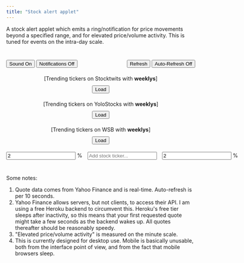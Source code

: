 ```yaml
---
title: "Stock alert applet"
---
```


A stock alert applet which emits a ring/notification for price movements beyond a specified range, and for elevated price/volume activity. This is tuned for events on the intra-day scale.



<div style="min-width:400px; margin-top: 40px; margin-bottom: 40px">
	
	
<div style="margin-bottom:20px;">
<audio id="audiodown" src="{{ "case-closed-531.mp3" | relative_url }}" autostart="false"></audio>
<audio id="audio" src="{{ "that-was-quick.mp3" | relative_url }}" autostart="false"></audio>
<button onclick="toggleSound(this);" id="soundButton" class="active">Sound On</button>
<button onclick="toggleNotifications(this);" id="notificationButton">Notifications Off</button>
<div style="float:right">
	<span id="msg" style="margin-right:10px;"></span>
	<button onclick="update(); updateAll();">Refresh</button>
	<button onclick="toggleAlerts(this);">Auto-Refresh Off</button>
</div>
</div>
	
<div style="margin-bottom:10px; text-align:center" id="stocktwits">[Trending tickers on Stocktwits with <strong>weeklys</strong>]</div>
<button id="stButton" style="margin:0px auto 20px auto; display:block;" onclick="stAddWeeklys();">Load</button>
	
<div style="margin-bottom:10px; text-align:center" id="yolo">[Trending tickers on YoloStocks with <strong>weeklys</strong>]</div>
<button id="yoloButton" style="margin:0px auto 20px auto; display:block;" onclick="yoloAddWeeklys();">Load</button>
	
<div style="margin-bottom:10px; text-align:center" id="wsb">[Trending tickers on WSB with <strong>weeklys</strong>]</div>
<button id="wsbButton" style="margin:0px auto 20px auto; display:block;" onclick="wsbAddWeeklys();">Load</button>
	
<div style="width:max-content; margin:auto">
<input id="defaultLower" onblur="if (!this.value) this.value = 0; defaultLower = parseFloat(this.value);" type="text" autocomplete="off" value="2" placeholder="Margin..."> % 
<input onkeyup="if (event.keyCode == 27) this.value = '';
		else if (event.keyCode == 13) {
			event.preventDefault(); 
			submitTicker();
		}"
id="tickerInput" type="text" style="margin-left:10px; margin-right:10px" autocomplete="off" placeholder="Add stock ticker..."> 
<input id="defaultUpper" onblur="if (!this.value) this.value = 0; defaultUpper = parseFloat(this.value)" type="text" autocomplete="off" value="2" placeholder="Margin..."> % 
</div>
	
<ul style="list-style-type:none; padding-left:0px" id="stocklist"></ul>	
</div>


<script> ////////////////////////////////////////////////////////////////

var stList = [];
var stWeeklyList = [];
var yoloList = [];
var yoloWeeklyList = [];
var wsbList = [];
var wsbWeeklyList = [];
	
var tickerList = [];
var volumes = {};
var prices = {};
var weeklys = ["AA","AAL","AAOI","AAPL","ABBV","ABC","ABNB","ABT","ACAD","ACB","ACN","ADBE","ADI","ADM","ADP","ADS","ADSK","AEO","AFL","AG","AGNC","AIG","AKAM","ALGN","AMAT","AMBA","AMC","AMD","AMGN","AMRN","AMRS","AMT","AMZN","ANET","ANF","ANTM","APA","APO","APPH","APPS","APT","ARVL","ASML","ATVI","AUY","AVGO","AVXL","AXP","AZN","AZO","BA","BABA","BAC","BAX","BB","BBBY","BBY","BDX","BHC","BIDU","BIIB","BILI","BK","BKNG","BLK","BLNK","BMY","BNTX","BP","BSX","BUD","BURL","BX","BYND","C","CAG","CAH","CAT","CBOE","CC","CCIV","CCJ","CCL","CF","CGC","CHPT","CHTR","CHWY","CI","CIEN","CL","CLDR","CLF","CLOV","CLR","CLVS","CLX","CMCSA","CME","CMG","CMI","CNC","CNP","CODX","COF","COG","COIN","COP","COST","COTY","COUP","CPB","CPRI","CREE","CRM","CRON","CRSP","CRWD","CSCO","CSIQ","CSTM","CSX","CTSH","CTXS","CVNA","CVS","CVX","CWH","CYBR","CYH","CYRX","CZR","DAL","DASH","DB","DBX","DD","DDD","DDOG","DE","DFS","DG","DHI","DIS","DISH","DKNG","DKS","DLTR","DOCU","DOW","DPZ","DVN","EA","EBAY","ED","EDIT","EGHT","EMR","ENDP","ENPH","EOG","EPD","ET","ETN","ETSY","EW","EXAS","EXPE","EXPR","F","FB","FCEL","FCX","FDX","FEYE","FFIV","FISV","FIVE","FL","FLEX","FLR","FOSL","FOXA","FSLR","FSLY","FSR","FUBO","FUTU","GD","GE","GILD","GLW","GM","GME","GNUS","GNW","GOEV","GOLD","GOOG","GOOGL","GOOS","GP","GPRO","GPS","GRPN","GRWG","GS","GSK","GT","HAL","HAS","HBI","HCA","HD","HES","HFC","HIG","HIMX","HL","HLF","HOG","HON","HPE","HPQ","HRL","HSBC","HSY","HUM","HUYA","HYLN","IBM","IFF","ILMN","INFN","INO","INTC","INTU","IP","IQ","IRBT","ISRG","ITW","IVR","JCI","JD","JMIA","JNJ","JNPR","JPM","JWN","KEY","KGC","KHC","KKR","KLAC","KMB","KMI","KMX","KO","KODK","KR","KSS","KSU","LAZR","LB","LBTYK","LEN","LI","LITE","LL","LLNW","LLY","LMND","LMT","LNG","LOW","LRCX","LULU","LUMN","LUV","LVS","LYFT","M","MA","MAR","MARA","MAT","MCD","MCHP","MCK","MDB","MDLZ","MDT","MELI","MET","MGM","MMM","MNKD","MNST","MO","MOMO","MOS","MPC","MRK","MRNA","MRO","MRVL","MS","MSFT","MSTR","MT","MTCH","MU","MVIS","NAV","NBEV","NCLH","NEM","NET","NFLX","NIO","NKE","NKLA","NKTR","NLY","NNOX","NOC","NOK","NOV","NOW","NSC","NTAP","NTES","NTNX","NTR","NUE","NVAX","NVDA","NXPI","OCGN","OKE","OKTA","OLED","OLN","ON","OPK","ORCL","OSTK","OXY","PAA","PANW","PBR","PCG","PDD","PENN","PEP","PFE","PG","PHM","PINS","PLAY","PLTR","PLUG","PM","PNC","PPG","PSTH","PSX","PSXP","PTON","PXD","PYPL","PZZA","QCOM","QDEL","QS","RACE","RAD","RBLX","RCL","REGN","RH","RIDE","RIG","RIOT","RKT","RMO","RNG","ROKU","ROST","RRC","RTX","RVLV","SABR","SBUX","SCHW","SDC","SE","SEAS","SFIX","SHAK","SHOP","SIG","SIRI","SKLZ","SKX","SLB","SNAP","SNDL","SNOW","SNPS","SO","SOFI","SOL","SOLO","SONY","SOS","SPCE","SPGI","SPLK","SPOT","SPWR","SQ","SRNE","SRPT","SSYS","STEM","STMP","STNE","STX","STZ","SU","SWK","SWKS","SWN","SYF","SYY","T","TAP","TDOC","TEAM","TECK","TEVA","TGT","THC","TJX","TLRY","TME","TMUS","TNDM","TOL","TPR","TRIP","TSCO","TSLA","TSM","TSN","TTD","TTM","TTWO","TWLO","TWTR","TXN","UA","UAA","UAL","UBER","ULTA","UNH","UNP","UPS","UPST","URBN","URI","USB","V","VALE","VFC","VIAC","VIPS","VIR","VLO","VMW","VOD","VRTX","VTRS","VXRT","VZ","W","WB","WBA","WDAY","WDC","WFC","WHR","WISH","WKHS","WMB","WMT","WOOF","WORK","WPM","WW","WY","WYNN","X","XLNX","XOM","XPEV","YELP","YETI","YNDX","YPF","YUM","YY","Z","ZM","ZNGA","ZS"];
	
var defaultUpper = 2;
var defaultLower = 2;
let yahootimer;
let sttimer;
let wsbtimer;
var d = new Date();
if (Notification.permission === "granted") activate(D('notificationButton'), "Notifications On");
setInput(D('defaultLower')); 
setInput(D('defaultUpper'));
D('defaultLower').style.width = "60px";
D('defaultUpper').style.width = "60px";
	
function stAddWeeklys() {
	if (D('stButton').textContent == "Load") updateStocktwits();
	else {
		D('tickerInput').value = stWeeklyList.join(); 
		submitTicker();
	}
}
	
function yoloAddWeeklys() {
	if (D('yoloButton').textContent == "Load") updateYolo();
	else {
		D('tickerInput').value = yoloWeeklyList.join(); 
		submitTicker();
	}
}
	
function wsbAddWeeklys() {
	if (D('wsbButton').textContent == "Load") updateWSB();
	else {
		D('tickerInput').value = wsbWeeklyList.join(); 
		submitTicker();
	}
}
	
function updateAll() {
	updateStocktwits();
	updateYolo();
	updateWSB();
}
	
function updateYolo() {
	let query = 'https://yolostocks.live/downloads/wallstreetbets.csv';
		
	fetch("https://ansyble.herokuapp.com/cors/", 
		{cache:'no-cache', headers: {'Target-URL': query }}).then(function(response) {
		return response.text();
	}).then(function(data) {
		preYoloList = data.replaceAll(" ", ",").replaceAll("\n", ",").split(",");
		
		yoloList = [];
		let prevWeekly = yoloWeeklyList;
		yoloWeeklyList = [];
		let yoloString = "YoloStocks (" + new Date().toLocaleTimeString() + "): ";
		preYoloList.forEach(function(symbol) {
			if (symbol && /[A-Z]/.test(symbol[0])) {										  
				yoloList.push(symbol);
				if (weeklys.includes(symbol)) {
					yoloWeeklyList.push(symbol);					
					if (prevWeekly.length > 0 && !prevWeekly.includes(symbol)) {
						yoloString += "<strong style='color:blue'>" + symbol + "</strong> ";
						if (active(D('soundButton'))) D('audio').play();
						if (active(D('notificationButton'))) new Notification(symbol + " is newly trending on YoloStocks.");
					} else yoloString += "<strong>" + symbol + "</strong> ";
				} else yoloString += symbol + " ";
			}
		});
		D('yolo').innerHTML = yoloString;
		D('yoloButton').textContent = "Add Weeklys";
	});
}

function updateWSB() {
	let query = 'https://dashboard.nbshare.io/api/v1/apps/reddit';
		
	fetch("https://ansyble.herokuapp.com/cors/", 
		{cache:'no-cache', headers: {'Target-URL': query }}).then(function(response) {
		return response.json();
	}).then(function(data) {		
		wsbList = [];
		let prevWeekly = wsbWeeklyList;
		wsbWeeklyList = [];
		let wsbString = "WSB (" + new Date().toLocaleTimeString() + "): ";
		for (let i = 0; i < 20; i++) {
			let symbol = data[i].ticker;
			wsbList.push(symbol);
			if (weeklys.includes(symbol)) {
				wsbWeeklyList.push(symbol);
				if (prevWeekly.length > 0 && !prevWeekly.includes(symbol)) {
					wsbString += "<strong style='color:blue'>" + symbol + "</strong> ";
					if (active(D('soundButton'))) D('audio').play();
					if (active(D('notificationButton'))) new Notification(symbol + " is newly trending on WSB.");
				} else wsbString += "<strong>" + symbol + "</strong> ";
			} else wsbString += symbol + " ";
		}
		D('wsb').innerHTML = wsbString;
		D('wsbButton').textContent = "Add Weeklys";
	});
}
					      
function updateStocktwits() {
	let query = 'https://api.stocktwits.com/api/2/trending/symbols/equities.json';
		
	fetch("https://ansyble.herokuapp.com/cors/", 
		{cache:'no-cache', headers: {'Target-URL': query }}).then(function(response) {
		return response.json();
	}).then(function(data) {
		stList = [];
		let prevWeekly = stWeeklyList;
		stWeeklyList = [];
		let stString = "Stocktwits (" + new Date().toLocaleTimeString() + "): ";
		data.symbols.forEach(function(stockData) {
			let symbol = stockData.symbol;
			stList.push(symbol);
			if (weeklys.includes(symbol)) {
				stWeeklyList.push(symbol);
				if (prevWeekly.length > 0 && !prevWeekly.includes(symbol)) {
					stString += "<a target='_blank' href='https://stocktwits.com/symbol/" + symbol + "'><strong style='color:blue'>" + symbol + "</strong></a> ";
					if (active(D('soundButton'))) D('audio').play();
					if (active(D('notificationButton'))) new Notification(symbol + " is newly trending on Stocktwits.");
				} else stString += "<a target='_blank' href='https://stocktwits.com/symbol/" + symbol + "'><strong style='color:#333'>" + symbol + "</strong></a> ";
			} else stString += "<a target='_blank' href='https://stocktwits.com/symbol/" + symbol + "'>symbol + "</a> ";
		});
		D('stocktwits').innerHTML = stString;
		D('stButton').textContent = "Add Weeklys";
	});
}
	
function toggleAlerts(elt) {
	if (yahootimer) {
		deactivate(elt, "Auto-Refresh Off");
		clearInterval(yahootimer);
		clearInterval(sttimer);
		clearInterval(wsbtimer);
		yahootimer = "";
		for (let x in prices) {
			prices[x] = [-1,-1,-1,-1,-1,-1,-1,-1,-1,-1,-1,-1,-1,-1,-1];
			volumes[x] = [-1,-1,-1,-1,-1,-1,-1,-1,-1,-1,-1,-1,-1,-1,-1];
		}
	} else {	
		activate(elt, "Auto-Refresh On");
		update(); 
		updateAll();
		yahootimer = setInterval(function() { update(); }, 10000);
		sttimer = setInterval(function() { updateStocktwits(); }, 60000);
		wsbtimer = setInterval(function() { updateWSB(); updateYolo(); }, 60000*5);
	}
}
	
function toggleSound(elt) {
	if (active(elt)) deactivate(elt, "Sound Off");
	else {	
		activate(elt, "Sound On");
		D('audio').play();
	}
}
	
function toggleNotifications(elt) {
	if (elt.textContent == "Notifications On") deactivate(elt, "Notifications Off");
	else {	
		if (!("Notification" in window)) alert("This browser does not support desktop notification");
		else if (Notification.permission === "granted") activate(elt, "Notifications On");
		else {
		Notification.requestPermission().then(function (permission) {
			if (permission === "granted") activate(elt, "Notifications On");
		});
		}	
	}
}
			 
function updateSlider(stock, fixed) {
	let current = parseFloat(D(stock + "-current").value);
	let upper = parseFloat(D(stock + "-upper").value);
	let lower = parseFloat(D(stock + "-lower").value);
	let slider = D(stock + "-slider");
		     
	if (fixed) {	
		let newLower = round(current - (slider.value * (upper - lower) / 100));
		if (newLower < 0) newLower = 0;
		D(stock + "-lower").value = newLower;
		D(stock + "-upper").value = round(upper - lower + newLower);
		updatePercent(stock);
	} else {
		if (upper > lower) {
			slider.value = Math.round((current - lower)/(upper - lower)*100);
			if (slider.value > 100) slider.value = 100;
			if (slider.value < 0) slider.value = 0;
		} else { 
			if (current > upper) slider.value = 100;
			else if (current < lower) slider.value = 0;
			else slider.value = 50;
		}
	}		     
}
						     
function updatePercent(stock, fixed) {			
	let current = parseFloat(D(stock + "-current").value);
	let upelt = D(stock + "-upperPercent");
	let lpelt = D(stock + "-lowerPercent");	
	let lower = D(stock + "-lower");
	let upper = D(stock + "-upper");
						 
	if (!upelt.value) upelt.value = 0;			 
	if (!lpelt.value) lpelt.value = 0; 
	if (!lower.value) lower.value = current;			 
	if (!upper.value) upper.value = current;
					     
	if (fixed) {				
		lower.value = round( current * (1 - parseFloat(lpelt.value)/100));
		upper.value = round( current * (1 + parseFloat(upelt.value)/100));
	} else {
		if (lpelt != document.activeElement) lpelt.value = round(100*(current - parseFloat(lower.value))/current, true);
		if (upelt != document.activeElement) upelt.value = round(100*(parseFloat(upper.value) - current)/current, true);
	}

	updateSlider(stock);   
						 
	if (parseFloat(lower.value) > current) {
		if (lower.style.fontWeight != "bold") {
			if (active(D('soundButton'))) D('audiodown').play();
			if (active(D('notificationButton'))) new Notification(stock + " is down to $" + current);
			lower.style.fontWeight = "bold";
			lpelt.style.fontWeight = "bold";
		}
	} else {
		lower.style.fontWeight = "initial";
		lpelt.style.fontWeight = "initial";
	}
	if (parseFloat(upper.value) < current) {
		if (upper.style.fontWeight != "bold") {
			if (active(D('soundButton'))) D('audio').play();
			if (active(D('notificationButton'))) new Notification(stock + " is up to $" + current);
			upper.style.fontWeight = "bold";
			upelt.style.fontWeight = "bold";
		}
	} else {
		upper.style.fontWeight = "initial";
		upelt.style.fontWeight = "initial";
	}
					      
	if (lower.style.fontWeight == "bold") {
		D(stock + "-current").style.fontWeight = "bold";
		D(stock + "-current").style.color = "#F00";
	} else if (upper.style.fontWeight == "bold") {
		D(stock + "-current").style.fontWeight = "bold";
		D(stock + "-current").style.color = "#3b7";
	} else {	      
		D(stock + "-current").style.fontWeight = "initial";
		D(stock + "-current").style.color = "#333";
	}
}

function update() {
	if (tickerList.length > 0) {
	let query = 'https://query1.finance.yahoo.com/v7/finance/quote?symbols=' + tickerList.join();
		
	fetch("https://ansyble.herokuapp.com/cors/", 
		{cache:'no-cache', headers: {'Target-URL': query }}).then(function(response) {
		return response.json();
	}).then(function(data) { 
	
	if (data.quoteResponse.result) {
		d = new Date();
		D('msg').textContent = d.toLocaleTimeString();
	
		data.quoteResponse.result.forEach(function(stockData) {
			let stock = stockData.symbol;
			let price = stockData.regularMarketPrice;
			let volume = stockData.regularMarketVolume;
			let dailyPercent = stockData.regularMarketChangePercent;
			D(stock + "-current").value = round(price);
			D(stock + "-percent").textContent = stock + " " + round(dailyPercent, true) + "%";
	
			if (dailyPercent > 0) D(stock + "-percent").style.color = "#3b7";
			else if (dailyPercent < 0) D(stock + "-percent").style.color = "#F00";
			else D(stock + "-percent").style.color = "#333";
			updatePercent(stock);
						  
			if (volumes[stock][volumes[stock].length - 1] != volume ||
			    prices[stock][prices[stock].length - 1] != price) {
				volumes[stock].shift();			  
				volumes[stock].push(volume);
				prices[stock].shift();			  
				prices[stock].push(price);
									  
				function avgVariation(arr) {
					let diffarr = [];
					for (let i = 0; i < arr.length - 1; i++) {
						if (arr[i + 1] > 0 && arr[i] > 0) {
							if (arr[i + 1] > arr[i]) diffarr.push(arr[i + 1] - arr[i]);
							else diffarr.push(arr[i] - arr[i + 1]);
						}
					}
					if (diffarr.length < arr.length - 2) return -1;

					var total = 0;
					for(var i = 0; i < diffarr.length; i++) {
					    total += diffarr[i];
					}
					return avg = total / diffarr.length;
				}

				function currentVariation(arr) {
					if (arr[arr.length - 1] > 0 && arr[arr.length - 2] > 0) return arr[arr.length - 1] - arr[arr.length - 2];
					else return -1;
				}

				let avgVol = avgVariation(volumes[stock]);
				let avgPrice = avgVariation(prices[stock]);
				let curVol = currentVariation(volumes[stock]);
				let curPrice = currentVariation(prices[stock]);
	
				let notify = false;
				function activityNotification(str) {
					if (D(stock + "-percent").style.fontWeight != "bold") {
						if (active(D('soundButton'))) {
							if (curPrice > 0) D('audio').play();
							else D('audiodown').play();
						}
						notify = true;
						if (active(D('notificationButton'))) new Notification(stock + "'s " + str + " activity is elevated.");
					}
				}

				if (avgPrice > 0 && curPrice > 0 && (curPrice > 2*avgPrice || curPrice + 2*avgPrice < 0)) activityNotification("price");
				if (avgVol > 0 && curVol > 0  && (curVol > 2*avgVol || curVol + 2*avgVol < 0)) activityNotification("volume");
				if (notify) {
					D(stock + "-percent").style.fontWeight = "bold";
					console.log(stock + " activity:");
					if (curVol > avgVol) console.log(curVol + " > " + avgVol);
					if (curPrice > avgPrice) console.log(curPrice + " > " + avgPrice);
				} else D(stock + "-percent").style.fontWeight = "initial";
			}
		});	
	} else {
		var e = new Date();
		D('msg').textContent = d.toLocaleTimeString() + " (Refresh failed: " +  e.toLocaleTimeString() + ")";
	}
	}).catch(function(error) { 
		console.log(error); 	
		var e = new Date();
		D('msg').textContent = d.toLocaleTimeString() + " (Refresh failed: " +  e.toLocaleTimeString() + ")";
	});	
	}
}
	
function submitTicker() {
	// options: https://query2.finance.yahoo.com/v7/finance/options/
	// quote: https://query1.finance.yahoo.com/v7/finance/quote?symbols=
	let query = 'https://query1.finance.yahoo.com/v7/finance/quote?symbols=' + D('tickerInput').value.replaceAll(" ", ",");	
	fetch("https://ansyble.herokuapp.com/cors/", 
		{cache:'no-cache', headers: {'Target-URL': query }}).then(function(response) {
		return response.json();
	}).then(function(data) {
	
	// let buffer = data.optionChain.result[0].quote;
	let bufferList = data.quoteResponse.result;
	
	if (bufferList.length > 0) {
	for (let i = bufferList.length - 1; i > -1; i--) {
		let buffer = bufferList[i];
		let stock = buffer.symbol;
	
		if (!tickerList.includes(stock)) {			
			tickerList.push(stock);

			let newli = make("li");
			newli.id = stock;
			newli.style.textAlign = "center";
			newli.style.position = "relative";
	
			let newTicker = make("a");
			newTicker.id = stock + "-percent";
			newTicker.style.paddingTop = "10px";
			newTicker.textContent = stock + " " + round(buffer.regularMarketChangePercent, true) + "%";
			if (buffer.regularMarketChangePercent > 0) newTicker.style.color = "#3b7";
			else if (buffer.regularMarketChangePercent < 0) newTicker.style.color = "#FF0000";
			newTicker.href = "https://finance.yahoo.com/quote/" + stock;
			newTicker.target = "_blank";
	
			let newTickerX = make("button");
			newTickerX.textContent = "X";
			newTickerX.style.position = "absolute";
			newTickerX.style.top = "15px";
			newTickerX.style.right = "0px";
			newTickerX.onclick = function() { 
				tickerList.splice(tickerList.indexOf(stock), 1); 
				remove(newli); 
				delete volumes[stock];
				delete prices[stock];
			};	
	
			let lowerBound = make("input");
			lowerBound.type = "text";							      
			lowerBound.value = round(buffer.regularMarketPrice * (1 - defaultLower/100));
			lowerBound.id = stock + "-lower";
			lowerBound.style.width = "80px";
			lowerBound.onblur = function() { updatePercent(stock); };
			setInput(lowerBound);
									      
			let lowerPercent = make("input");
			lowerPercent.type = "text";
			lowerPercent.value = defaultLower;
			lowerPercent.id = stock + "-lowerPercent";
			lowerPercent.style.width = "60px";	
			lowerPercent.onblur = function() {  updatePercent(stock, lowerPercent); };
			setInput(lowerPercent);
								       
			let upperBound = make("input");
			upperBound.type = "text";
			upperBound.value = round(buffer.regularMarketPrice * (1 + defaultUpper/100));
			upperBound.id = stock + "-upper";
			upperBound.style.width = "80px";
			upperBound.onblur = function() {  updatePercent(stock); };
			setInput(upperBound);	
								       
			let upperPercent = make("input");
			upperPercent.type = "text";
			upperPercent.value = defaultUpper;
			upperPercent.id = stock + "-upperPercent";
			upperPercent.style.width = "60px";
			upperPercent.onblur = function() {  updatePercent(stock, upperPercent); };
			setInput(upperPercent);	
	
			let current = make("input");
			current.type = "text";
			current.value = round(buffer.regularMarketPrice * 1);
			current.id = stock + "-current";
			current.disabled = true;
			current.style.border = "0px";
			current.style.backgroundColor = "transparent";
			current.style.color = "#333";
			current.style.textAlign = "center";
			current.style.width = "80px";  			      
										      
			let slider = make("input");
			slider.id = stock + "-slider";
			slider.autocomplete = "off";
			slider.style.flexGrow = "1";							      
			slider.type = "range";
			slider.min = 0;
			slider.max =100;
			slider.step = 1;
			slider.value = 50;
			slider.style.marginLeft = "10px";
			slider.style.marginRight = "10px";
			slider.style.cursor = "pointer";
			slider.style.touchAction = "none";
			slider.oninput = function() {  updateSlider(stock, slider); };
								
	
			let li1 = make('div');	    
			li1.appendChild(newTicker);
			li1.appendChild(newTickerX);
										      
			let li2 = make('div');			
																      
			li2.appendChild(lowerPercent);		
										      
			let percentsign1 = make("span");
			percentsign1.textContent = " %";
			li2.appendChild(percentsign1);
							
			li2.appendChild(current);
										      
			li2.appendChild(upperPercent);	
										      
			let percentsign2 = make("span");
			percentsign2.textContent = " %";	   
			li2.appendChild(percentsign2);	      
											      
			let li3 = make('div');	
			li3.style.display = "flex";
			li3.appendChild(lowerBound);
			li3.appendChild(slider);	
			li3.appendChild(upperBound);			      
										      
			newli.appendChild(li1);		
			newli.appendChild(li2);		
			newli.appendChild(li3);	
										      
			D('stocklist').insertBefore(newli, D('stocklist').firstChild);
										       
			updateSlider(stock);
			volumes[stock] = [-1,-1,-1,-1,-1,-1,-1,-1,-1,-1,-1,-1,-1,-1,-1];
			prices[stock] = [-1,-1,-1,-1,-1,-1,-1,-1,-1,-1,-1,-1,-1,-1,-1];
										       
		} else D('stocklist').insertBefore(D(stock), D('stocklist').firstChild);
	
		D('tickerInput').value = "";
	}
	} else D('msg').textContent = "Ticker not found.";
	}).catch(function(error) { 
		console.log(error); 
		var e = new Date();
		D('msg').textContent = d.toLocaleTimeString() + " (Refresh failed: " +  e.toLocaleTimeString() + ")";
	});	
}

function setInput(elt) {
	elt.style.textAlign = "center";	
	elt.onkeydown = function() { 
		if ((event.keyCode > 57 && event.keyCode < 91) && !event.altKey && !event.ctrlKey) event.preventDefault();
	}
	elt.onkeyup = function() {
		if (event.keyCode == 13) {
			event.preventDefault(); 
			elt.blur();
		}
	};      
} 
function deactivate(but, str) { 
	but.classList.remove("active");
	but.textContent = str;
}										       
function activate(but, str) { 
	but.classList.add("active");
	but.textContent = str;
}
function active(but) { return but.classList.contains("active"); }
function round(num, percent) { 
	if (num < 1 && !percent) return Math.round(num*1000)/1000;
	return Math.round(num*100)/100;
}
function D(string) { return document.getElementById(string);}
function make(string) { return document.createElement(string);}	
function remove(element) { element.parentNode.removeChild(element);}
</script>
    

	
Some notes: 
	
1. Quote data comes from Yahoo Finance and is real-time. Auto-refresh is per 10 seconds.
2. Yahoo Finance allows servers, but not clients, to access their API. I am using a free Heroku backend to circumvent this. Heroku's free tier sleeps after inactivity, so this means that your first requested quote might take a few seconds as the backend wakes up. All quotes thereafter should be reasonably speedy.
3. "Elevated price/volume activity" is measured on the minute scale.
4. This is currently designed for desktop use. Mobile is basically unusable, both from the interface point of view, and from the fact that mobile browsers sleep.
